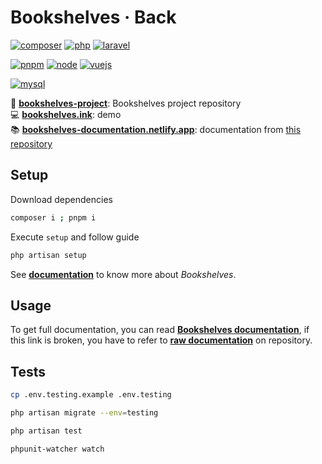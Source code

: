# **Bookshelves · Back** <!-- omit in toc -->

[![composer](https://img.shields.io/static/v1?label=Composer&message=v2&color=885630&style=flat-square&logo=composer&logoColor=ffffff)](https://getcomposer.org)
[![php](https://img.shields.io/static/v1?label=PHP&message=v8.1&color=777bb4&style=flat-square&logo=php&logoColor=ffffff)](https://www.php.net)
[![laravel](https://img.shields.io/static/v1?label=Laravel&message=v9&color=ff2d20&style=flat-square&logo=laravel&logoColor=ffffff)](https://laravel.com)

[![pnpm](https://img.shields.io/static/v1?label=pnpm&message=v7&color=F69220&style=flat-square&logo=pnpm&logoColor=ffffff)](https://pnpm.io)
[![node](https://img.shields.io/static/v1?label=Node.js&message=v16.15&color=339933&style=flat-square&logo=node.js&logoColor=ffffff)](https://nodejs.org/en)
[![vuejs](https://img.shields.io/static/v1?label=Vue.js&message=v3&color=4FC08D&style=flat-square&logo=vue.js&logoColor=ffffff)](https://vuejs.org)

[![mysql](https://img.shields.io/static/v1?label=MySQL&message=v8&color=4479A1&style=flat-square&logo=mysql&logoColor=ffffff)](https://www.mysql.com)

📀 [**bookshelves-project**](https://gitlab.com/bookshelves-project): Bookshelves project repository  
💻 [**bookshelves.ink**](https://bookshelves.ink): demo  
📚 [**bookshelves-documentation.netlify.app**](https://bookshelves-documentation.netlify.app): documentation from [this repository](https://gitlab.com/bookshelves-project/bookshelves-doc)  

## **Setup**

Download dependencies

```bash
composer i ; pnpm i
```

Execute `setup` and follow guide

```bash
php artisan setup
```

See [**documentation**](https://bookshelves-documentation.netlify.app) to know more about *Bookshelves*.

## **Usage**

To get full documentation, you can read [**Bookshelves documentation**](https://bookshelves-documentation.netlify.app), if this link is broken, you have to refer to [**raw documentation**](https://gitlab.com/bookshelves-project/bookshelves-doc) on repository.

## **Tests**

```bash
cp .env.testing.example .env.testing
```

```bash
php artisan migrate --env=testing
```

```bash
php artisan test
```

```bash
phpunit-watcher watch
```
